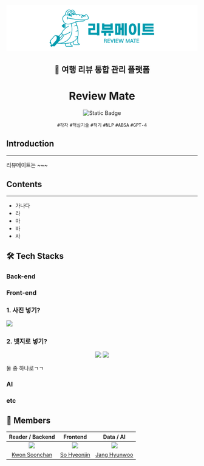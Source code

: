 
<div align="center">

![reviewmate_logo](./image/리뷰메이트%20로고.png)

## 🔎 여행 리뷰 통합 관리 플랫폼
# Review Mate 

![Static Badge](https://img.shields.io/badge/-reviewmate.co.kr-009AAB?logo=google-chrome&logoColor=white&label=%20&labelColor=grey&link=https%3A%2F%2Fwww.reviewmate.co.kr%2F)


`#각자` `#핵심기술` `#적기` `#NLP` `#ABSA` `#GPT-4`

</div>

## Introduction
---
리뷰메이트는 ~~~


## Contents
---
- 가나다
- 라
- 마
- 바
- 사

## 🛠 Tech Stacks
### Back-end
### Front-end

### 1. 사진 넣기?
![](https://user-images.githubusercontent.com/11745691/197112888-c634aecc-fe5b-4087-94f9-cd4d0c4ab553.png) 
### 2. 뱃지로 넣기?
<p align="center">
<img src="https://img.shields.io/badge/-Python3-3776AB?style=flat-square&t&logo=Python&logoColor=FFFFFF" /> <img src="https://img.shields.io/badge/-Java8-e74c3c?style=flat-square&t&logo=Java&logoColor=FFFFFF"/>
</p>

둘 중 하나로ㄱㄱ
   
### AI

### etc

## 👥 Members

|Reader / Backend|                      Frontend|Data / AI|
| :------------------------------------------: | :------------------------------------------------: | :----------------------------------------------: |
![](https://avatars.githubusercontent.com/u/49567744?v=4?size=100) | ![](https://avatars.githubusercontent.com/u/65444249?v=4?size=120) | ![](https://avatars.githubusercontent.com/u/61009093?v=4?size=120) |
|  [Kwon Soonchan](https://github.com/hyeonic)  |  [So Hyeonjin](https://github.com/gudonghee2000)  |  [Jang Hyunwoo](https://github.com/summerlunaa)  |